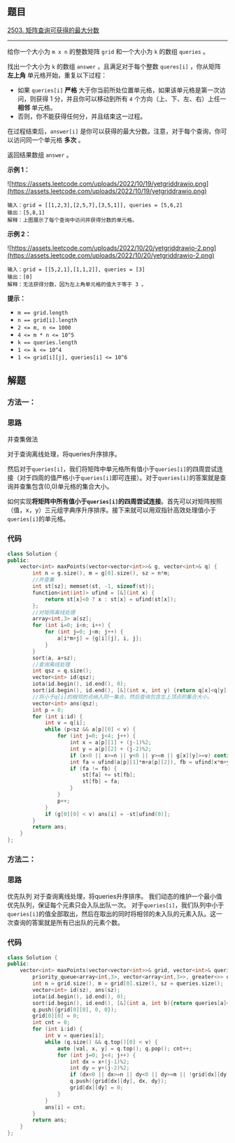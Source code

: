 ## 题目

[2503. 矩阵查询可获得的最大分数](https://leetcode.cn/problems/maximum-number-of-points-from-grid-queries/)

---

给你一个大小为 `m x n` 的整数矩阵 `grid` 和一个大小为 `k` 的数组 `queries` 。

找出一个大小为 `k` 的数组 `answer` ，且满足对于每个整数 `queres[i]` ，你从矩阵 **左上角** 单元格开始，重复以下过程：

- 如果 `queries[i]` **严格** 大于你当前所处位置单元格，如果该单元格是第一次访问，则获得 1 分，并且你可以移动到所有 `4` 个方向（上、下、左、右）上任一 **相邻** 单元格。
- 否则，你不能获得任何分，并且结束这一过程。

在过程结束后，`answer[i]` 是你可以获得的最大分数。注意，对于每个查询，你可以访问同一个单元格 **多次** 。

返回结果数组 `answer` 。

**示例 1：**

![https://assets.leetcode.com/uploads/2022/10/19/yetgriddrawio.png](https://assets.leetcode.com/uploads/2022/10/19/yetgriddrawio.png)

```
输入：grid = [[1,2,3],[2,5,7],[3,5,1]], queries = [5,6,2]
输出：[5,8,1]
解释：上图展示了每个查询中访问并获得分数的单元格。

```

**示例 2：**

![https://assets.leetcode.com/uploads/2022/10/20/yetgriddrawio-2.png](https://assets.leetcode.com/uploads/2022/10/20/yetgriddrawio-2.png)

```
输入：grid = [[5,2,1],[1,1,2]], queries = [3]
输出：[0]
解释：无法获得分数，因为左上角单元格的值大于等于 3 。

```

**提示：**

- `m == grid.length`
- `n == grid[i].length`
- `2 <= m, n <= 1000`
- `4 <= m * n <= 10^5`
- `k == queries.length`
- `1 <= k <= 10^4`
- `1 <= grid[i][j], queries[i] <= 10^6`

## 解题

### 方法一：

### 思路

并查集做法

对于查询离线处理，将queries升序排序。

然后对于`queries[i]`，我们将矩阵中单元格所有值小于`queries[i]`的四周尝试连接（对于四周的值严格小于`queries[i]`即可连接）。对于`queries[i]`的答案就是查询并查集包含(0,0)单元格的集合大小。

如何实现**将矩阵中所有值小于`queries[i]`的四周尝试连接**。首先可以对矩阵按照（值，x，y）三元组字典序升序排序。接下来就可以用双指针高效处理值小于`queries[i]`的单元格。

### 代码

```cpp
class Solution {
public:
    vector<int> maxPoints(vector<vector<int>>& g, vector<int>& q) {
        int n = g.size(), m = g[0].size(), sz = n*m;
        //并查集
        int st[sz]; memset(st, -1, sizeof(st));
        function<int(int)> ufind = [&](int x) {
            return st[x]<0 ? x : st[x] = ufind(st[x]);
        };
        //对矩阵离线处理
        array<int,3> a[sz];
        for (int i=0; i<n; i++) {
            for (int j=0; j<m; j++) {
                a[i*m+j] = {g[i][j], i, j};
            }
        }
        sort(a, a+sz);
        //查询离线处理
        int qsz = q.size();
        vector<int> id(qsz);
        iota(id.begin(), id.end(), 0);
        sort(id.begin(), id.end(), [&](int x, int y) {return q[x]<q[y];});
        //将小于q[i]的相邻的点纳入同一集合。然后查询包含左上顶点的集合大小。
        vector<int> ans(qsz);
        int p = 0;
        for (int i:id) {
            int v = q[i];
            while (p<sz && a[p][0] < v) {
                for (int j=0; j<4; j++) {
                    int x = a[p][1] + (j-1)%2;
                    int y = a[p][2] + (j-2)%2;
                    if (x<0 || x>=n || y<0 || y>=m || g[x][y]>=v) continue;
                    int fa = ufind(a[p][1]*m+a[p][2]), fb = ufind(x*m+y);
                    if (fa != fb) {
                        st[fa] += st[fb];
                        st[fb] = fa;
                    }
                }
                p++;
            }
            if (g[0][0] < v) ans[i] = -st[ufind(0)];
        }
        return ans;
    }
};

```

### 方法二：

### 思路

优先队列
对于查询离线处理，将queries升序排序。
我们动态的维护一个最小值优先队列，保证每个元素只会入队出队一次。
对于`queries[i]`，我们队列中小于`queries[i]`的值全部取出，然后在取出的同时将相邻的未入队的元素入队。这一次查询的答案就是所有已出队的元素个数。

### 代码

```cpp
class Solution {
public:
    vector<int> maxPoints(vector<vector<int>>& grid, vector<int>& queries) {
        priority_queue<array<int,3>, vector<array<int,3>>, greater<>> q;
        int n = grid.size(), m = grid[0].size(), sz = queries.size();
        vector<int> id(sz), ans(sz);
        iota(id.begin(), id.end(), 0);
        sort(id.begin(), id.end(), [&](int a, int b){return queries[a]<queries[b];});
        q.push({grid[0][0], 0, 0});
        grid[0][0] = 0;
        int cnt = 0;
        for (int i:id) {
            int v = queries[i];
            while (q.size() && q.top()[0] < v) {
                auto [val, x, y] = q.top(); q.pop(); cnt++;
                for (int j=0; j<4; j++) {
                    int dx = x+(j-1)%2;
                    int dy = y+(j-2)%2;
                    if (dx<0 || dx>=n || dy<0 || dy>=m || !grid[dx][dy]) continue;
                    q.push({grid[dx][dy], dx, dy});
                    grid[dx][dy] = 0;
                }
            }
            ans[i] = cnt;
        }
        return ans;
    }
};

```
